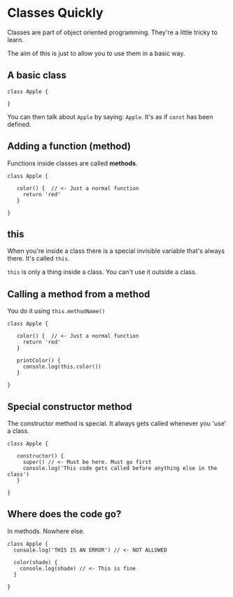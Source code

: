 # Classes Quickly

Classes are part of object oriented programming. They're a little tricky to learn. 

The aim of this is just to allow you to use them in a basic way.

## A basic class

```
class Apple {

}
```

You can then talk about `Apple` by saying: `Apple`. It's as if `const` has been defined.

## Adding a function (method)

Functions inside classes are called **methods**.
```
class Apple {

   color() {  // <- Just a normal function
     return 'red' 
   }

}
```

## this

When you're inside a class there is a special invisible variable that's always there. It's called `this`. 

`this` is only a thing inside a class. You can't use it outside a class. 

## Calling a method from a method

You do it using `this.methodName()`

```
class Apple {

   color() {  // <- Just a normal function
     return 'red' 
   }

   printColor() {
     console.log(this.color())
   }

}
```

## Special constructor method

The constructor method is special. It always gets called whenever you 'use' a class.
```
class Apple {

   constructor() {
     super() // <- Must be here. Must go first
     console.log('This code gets called before anything else in the class')
   }

}
```
## Where does the code go?

In methods. Nowhere else. 

```
class Apple {
  console.log('THIS IS AN ERROR') // <- NOT ALLOWED

  color(shade) {
    console.log(shade) // <- This is fine
  }

}
